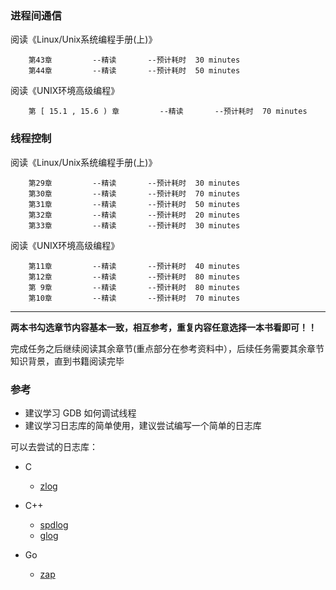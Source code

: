 ### 进程间通信

  阅读《Linux/Unix系统编程手册(上)》

        第43章         --精读       --预计耗时  30 minutes
        第44章         --精读       --预计耗时  50 minutes

  阅读《UNIX环境高级编程》

        第 [ 15.1 , 15.6 ) 章         --精读       --预计耗时  70 minutes

### 线程控制

  阅读《Linux/Unix系统编程手册(上)》

        第29章         --精读       --预计耗时  30 minutes
        第30章         --精读       --预计耗时  70 minutes
        第31章         --精读       --预计耗时  50 minutes
        第32章         --精读       --预计耗时  20 minutes
        第33章         --精读       --预计耗时  30 minutes

  阅读《UNIX环境高级编程》

        第11章         --精读       --预计耗时  40 minutes
        第12章         --精读       --预计耗时  80 minutes
        第 9章         --精读       --预计耗时  80 minutes
        第10章         --精读       --预计耗时  70 minutes

---

**两本书勾选章节内容基本一致，相互参考，重复内容任意选择一本书看即可！！**

完成任务之后继续阅读其余章节(重点部分在参考资料中），后续任务需要其余章节知识背景，直到书籍阅读完毕

### 参考

- 建议学习 GDB 如何调试线程
- 建议学习日志库的简单使用，建议尝试编写一个简单的日志库

可以去尝试的日志库：

- C
    - [zlog](http://hardysimpson.github.com/zlog)

- C++

    - [spdlog](https://github.com/gabime/spdlog)
    - [glog](https://github.com/google/glog)

- Go
    - [zap](https://github.com/uber-go/zap)

